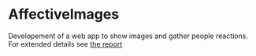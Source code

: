 # AffectiveImages
Developement of a web app to show images and gather people reactions. For extended details see [the report](https://github.com/cattale93/AffectiveImages/blob/master/ETI-Relazione_Progetto_Last_Rev.pdf)
